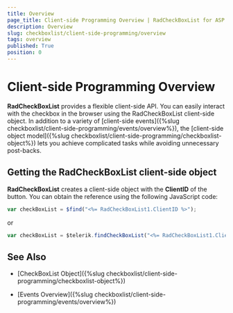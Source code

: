 ```yaml
---
title: Overview
page_title: Client-side Programming Overview | RadCheckBoxList for ASP.NET AJAX Documentation
description: Overview
slug: checkboxlist/client-side-programming/overview
tags: overview
published: True
position: 0
---
```


# Client-side Programming Overview

**RadCheckBoxList** provides a flexible client-side API. You can easily interact with the checkbox in the browser using the RadCheckBoxList client-side object. In addition to a variety of [client-side events]({%slug checkboxlist/client-side-programming/events/overview%}), the [client-side object model]({%slug checkboxlist/client-side-programming/checkboxlist-object%}) lets you achieve complicated tasks while avoiding unnecessary post-backs.

## Getting the RadCheckBoxList client-side object

**RadCheckBoxList** creates a client-side object with the **ClientID** of the button. You can obtain the reference using the following JavaScript code:

````JavaScript
var checkBoxList = $find("<%= RadCheckBoxList1.ClientID %>");
````

or

````JavaScript
var checkBoxList = $telerik.findCheckBoxList("<%= RadCheckBoxList1.ClientID %>");
````

## See Also

 * [CheckBoxList Object]({%slug checkboxlist/client-side-programming/checkboxlist-object%})
 
 * [Events Overview]({%slug checkboxlist/client-side-programming/events/overview%})

